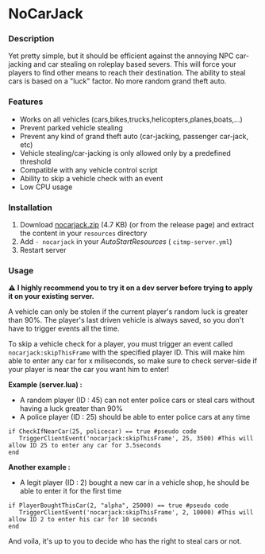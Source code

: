 # NoCarJack

### Description

Yet pretty simple, but it should be efficient against the annoying NPC car-jacking and car stealing on roleplay based severs. This will force your players to find other means to reach their destination. The ability to steal cars is based on a "luck" factor.
No more random grand theft auto.

### Features

* Works on all vehicles (cars,bikes,trucks,helicopters,planes,boats,...)
* Prevent parked vehicle stealing
* Prevent any kind of grand theft auto (car-jacking, passenger car-jack, etc)
* Vehicle stealing/car-jacking is only allowed only by a predefined threshold
* Compatible with any vehicle control script
* Ability to skip a vehicle check with an event
* Low CPU usage

### Installation

1) Download <a class="attachment" href="/uploads/default/original/2X/5/5480aba43bd4e654d2d6e7e8c76ee4d39bd11417.zip">nocarjack.zip</a> (4.7 KB) (or from the release page) and extract the content in your `resources` directory
2) Add `- nocarjack` in your _AutoStartResources_ ( `citmp-server.yml`)
3) Restart server

### Usage
:warning: **I highly recommend you to try it on a dev server before trying to apply it on your existing server.**

A vehicle can only be stolen if the current player's random luck is greater than 90%.
The player's last driven vehicle is always saved, so you don't have to trigger events all the time.

To skip a vehicle check for a player, you must trigger an event called ```nocarjack:skipThisFrame``` with the specified player ID. This will make him able to enter any car for x miliseconds, so make sure to check server-side if your player is near the car you want him to enter!

**Example (server.lua) :** 

- A random player (ID : 45) can not enter police cars or steal cars without having a luck greater than 90%
- A police player (ID : 25) should be able to enter police cars at any time
```
if CheckIfNearCar(25, policecar) == true #pseudo code
   TriggerClientEvent('nocarjack:skipThisFrame', 25, 3500) #This will allow ID 25 to enter any car for 3.5seconds
end
```

**Another example :**

- A legit player (ID : 2) bought a new car in a vehicle shop, he should be able to enter it for the first time
```
if PlayerBoughtThisCar(2, "alpha", 25000) == true #pseudo code
   TriggerClientEvent('nocarjack:skipThisFrame', 2, 10000) #This will allow ID 2 to enter his car for 10 seconds
end
```

And voila, it's up to you to decide who has the right to steal cars or not.
